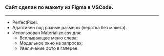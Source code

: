 ### Сайт сделан по макету из Figma в VSCode. 
---
* PerfectPixel. 
* Адаптивен под разные размеры (верстка без макета).
* Использован Materialize.css для:
    * Всплывающее меню слева;
    * Модальное окно на запросах;
    * Увеличение фото в галерее.

